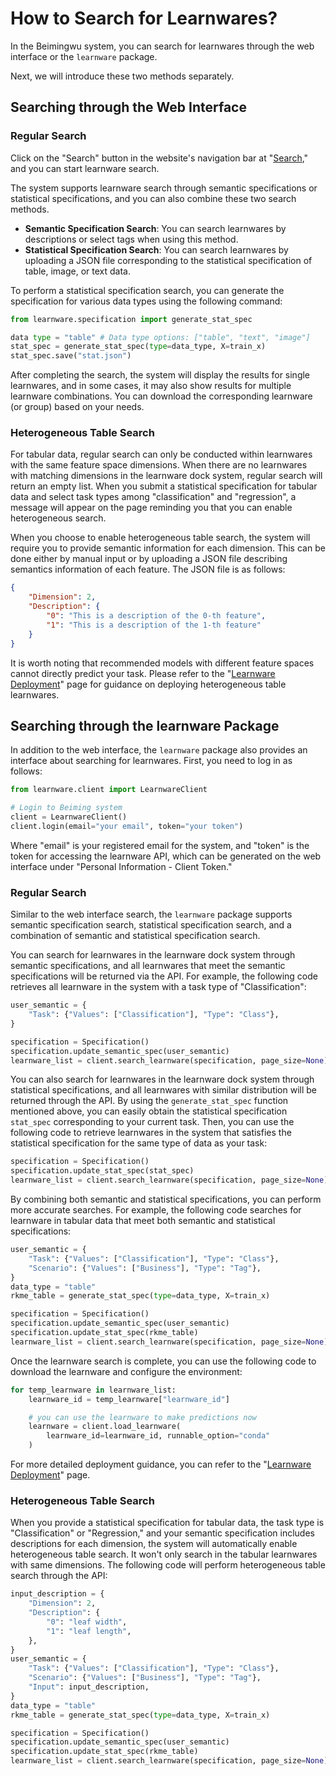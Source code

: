 # How to Search for Learnwares?

In the Beimingwu system, you can search for learnwares through the web interface or the `learnware` package.

Next, we will introduce these two methods separately.

## Searching through the Web Interface

### Regular Search

Click on the "Search" button in the website's navigation bar at "[Search](https://www.bmwu.cloud/#/search)," and you can start learnware search.

The system supports learnware search through semantic specifications or statistical specifications, and you can also combine these two search methods.

- **Semantic Specification Search**: You can search learnwares by descriptions or select tags when using this method.
- **Statistical Specification Search**: You can search learnwares by uploading a JSON file corresponding to the statistical specification of table, image, or text data.

To perform a statistical specification search, you can generate the specification for various data types using the following command:

```python
from learnware.specification import generate_stat_spec

data type = "table" # Data type options: ["table", "text", "image"]
stat_spec = generate_stat_spec(type=data_type, X=train_x)
stat_spec.save("stat.json")
```

After completing the search, the system will display the results for single learnwares, and in some cases, it may also show results for multiple learnware combinations. You can download the corresponding learnware (or group) based on your needs.

### Heterogeneous Table Search

For tabular data, regular search can only be conducted within learnwares with the same feature space dimensions. When there are no learnwares with matching dimensions in the learnware dock system, regular search will return an empty list. When you submit a statistical specification for tabular data and select task types among "classification" and "regression", a message will appear on the page reminding you that you can enable heterogeneous search.

When you choose to enable heterogeneous table search, the system will require you to provide semantic information for each dimension. This can be done either by manual input or by uploading a JSON file describing semantics information of each feature. The JSON file is as follows:

```json
{
    "Dimension": 2,
    "Description": {
        "0": "This is a description of the 0-th feature", 
        "1": "This is a description of the 1-th feature"
    }
}
```

It is worth noting that recommended models with different feature spaces cannot directly predict your task. Please refer to the "[Learnware Deployment](/zh-CN/user-guide/learnware-deploy)" page for guidance on deploying heterogeneous table learnwares.

## Searching through the learnware Package

In addition to the web interface, the `learnware` package also provides an interface about searching for learnwares. First, you need to log in as follows:

```python
from learnware.client import LearnwareClient

# Login to Beiming system
client = LearnwareClient()
client.login(email="your email", token="your token")
```

Where "email" is your registered email for the system, and "token" is the token for accessing the learnware API, which can be generated on the web interface under "Personal Information - Client Token."

### Regular Search

Similar to the web interface search, the `learnware` package supports semantic specification search, statistical specification search, and a combination of semantic and statistical specification search.

You can search for learnwares in the learnware dock system through semantic specifications, and all learnwares that meet the semantic specifications will be returned via the API. For example, the following code retrieves all learnware in the system with a task type of "Classification":

```python
user_semantic = {
    "Task": {"Values": ["Classification"], "Type": "Class"},
}

specification = Specification()
specification.update_semantic_spec(user_semantic)
learnware_list = client.search_learnware(specification, page_size=None)
```

You can also search for learnwares in the learnware dock system through statistical specifications, and all learnwares with similar distribution will be returned through the API. By using the `generate_stat_spec` function mentioned above, you can easily obtain the statistical specification `stat_spec` corresponding to your current task. Then, you can use the following code to retrieve learnwares in the system that satisfies the statistical specification for the same type of data as your task:

```python
specification = Specification()
specification.update_stat_spec(stat_spec)
learnware_list = client.search_learnware(specification, page_size=None)
```

By combining both semantic and statistical specifications, you can perform more accurate searches. For example, the following code searches for learnware in tabular data that meet both semantic and statistical specifications:

```python
user_semantic = {
    "Task": {"Values": ["Classification"], "Type": "Class"},
    "Scenario": {"Values": ["Business"], "Type": "Tag"},
}
data_type = "table"
rkme_table = generate_stat_spec(type=data_type, X=train_x)

specification = Specification()
specification.update_semantic_spec(user_semantic)
specification.update_stat_spec(rkme_table)
learnware_list = client.search_learnware(specification, page_size=None)
```

Once the learnware search is complete, you can use the following code to download the learnware and configure the environment:

```python
for temp_learnware in learnware_list:
    learnware_id = temp_learnware["learnware_id"]

    # you can use the learnware to make predictions now
    learnware = client.load_learnware(
        learnware_id=learnware_id, runnable_option="conda"
    )
```

For more detailed deployment guidance, you can refer to the "[Learnware Deployment](/en/user-guide/learnware-deploy)" page.

### Heterogeneous Table Search

When you provide a statistical specification for tabular data, the task type is "Classification" or "Regression," and your semantic specification includes descriptions for each dimension, the system will automatically enable heterogeneous table search. It won't only search in the tabular learnwares with same dimensions. The following code will perform heterogeneous table search through the API:

```python
input_description = {
    "Dimension": 2,
    "Description": {
        "0": "leaf width",
        "1": "leaf length",
    },
}
user_semantic = {
    "Task": {"Values": ["Classification"], "Type": "Class"},
    "Scenario": {"Values": ["Business"], "Type": "Tag"},
    "Input": input_description,
}
data_type = "table"
rkme_table = generate_stat_spec(type=data_type, X=train_x)

specification = Specification()
specification.update_semantic_spec(user_semantic)
specification.update_stat_spec(rkme_table)
learnware_list = client.search_learnware(specification, page_size=None)
```